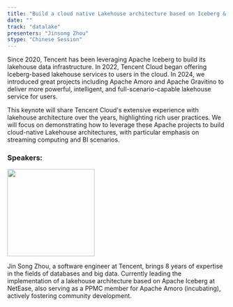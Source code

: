 ```yaml
---
title: "Build a cloud native Lakehouse architecture based on Iceberg & Amoro & Gravitino in Tencent Cloud"
date: ""
track: "datalake"
presenters: "Jinsong Zhou"
stype: "Chinese Session"
--- 
```


Since 2020, Tencent has been leveraging Apache Iceberg to build its lakehouse data infrastructure. In 2022, Tencent Cloud began offering Iceberg-based lakehouse services to users in the cloud. In 2024, we introduced great projects including Apache Amoro and Apache Gravitino to deliver more powerful, intelligent, and full-scenario-capable lakehouse service for users.

This keynote will share Tencent Cloud's extensive experience with lakehouse architecture over the years, highlighting rich user practices. We will focus on demonstrating how to leverage these Apache projects to build cloud-native Lakehouse architectures, with particular emphasis on streaming computing and BI scenarios.

### Speakers:

<img src="https://sessionize.com/image/427b-400o400o1-XCDWSeV9FXWG42HjVudX9.jpg" width="200" /><br/>

Jin Song Zhou, a software engineer at Tencent, brings 8 years of expertise in the fields of databases and big data. Currently leading the implementation of a lakehouse architecture based on Apache Iceberg at NetEase, also serving as a PPMC member for Apache Amoro (incubating), actively fostering community development.